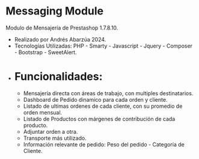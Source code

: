 # Messaging Module
 Modulo de Mensajería de Prestashop 1.7.8.10.
 - Realizado por Andrés Abarzúa 2024.
 - Tecnologías Utilizadas: PHP - Smarty - Javascript - Jquery - Composer - Bootstrap - SweetAlert.
 - # Funcionalidades:
     - Mensajería directa con áreas de trabajo, con multiples destinatarios.
     - Dashboard de Pedido dinamico para cada orden y cliente.
     - Listado de ultimas ordenes de cada cliente, con su promedio de orden mensual.
     - Listado de Productos con márgenes de contribución de cada producto.
     - Adjuntar orden a otra.
     - Transporte más utilizado.
     - Información relevante de pedido: Peso del pedido - Categoría de Cliente.
